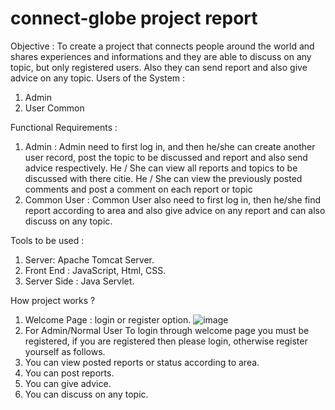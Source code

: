 # connect-globe project report
Objective : 
      To create a project that connects people around the world and shares experiences and informations and they are able to discuss on any topic, but only registered users. Also they can send report and also give advice on any topic.
Users of the System :
1.	Admin
2.	User Common

Functional Requirements :
1.	Admin : Admin need to first log in, and then he/she can create another user record, post the topic to be discussed and report and also send advice respectively. He / She can view all reports and topics to be discussed with there citie. He / She can view the previously posted comments and post a comment on each report or topic
2.	Common User : Common User also need to first log in, then he/she find report according to area and also give advice on any report and can also discuss on any topic.

Tools to be used : 
1.	Server: Apache Tomcat Server.
2.	Front End : JavaScript, Html, CSS.
3.	Server Side : Java Servlet.


How project works ?
1.	Welcome Page :  login or register option.
![image](https://user-images.githubusercontent.com/60133190/80933230-7e565800-8de0-11ea-8968-6113661f0d6b.png)
2.	For Admin/Normal User To login through welcome page you must be registered, if you are registered then please login, otherwise register yourself as follows.
3.	You can view posted reports or status according to area.
4.	You can post reports.
5.	You can give advice.
6.	You can discuss on any topic.
